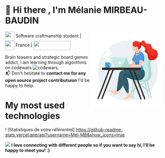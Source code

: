 # :wave: Hi there , I'm Mélanie MIRBEAU-BAUDIN

<img src="https://github.com/Mel-MB/Mel-MB/blob/main/img/working.gif" alt="readhead girl coding" align='right' width='230'>

<img src="https://media.giphy.com/media/WFZvB7VIXBgiz3oDXE/giphy.gif" width="30" height="30" align="center"/> Software craftmanship student | <img src="https://media.giphy.com/media/57ZONYwnLOKVgLuApK/giphy.gif" width="30" height="30" align="center"/> France | <a href="https://www.linkedin.com/in/mélanie-mirbeau-baudin-bbb906155" title="Linkedin: Mélanie MIRBEAU-BAUDIN"><img src="https://img.shields.io/badge/LinkedIn-0077B5?style=for-the-badge&logo=linkedin&logoColor=white" width="120" height="30" align="center"/></a>

Brain teasers and strategic board games addict, I am learning through algorithms on codewars ![codewars](https://www.codewars.com/users/Mel-MB/badges/micro).  
📬 Don't hesitate to **contact me for any open source project contributuion** I'd be happy to help.  


# My most used technologies
 ! [Statistiques de votre référentiel] https://github-readme-stats.vercel.app/api?username=Mel-MB&show_icons=true


 <img src="https://media.giphy.com/media/LnQjpWaON8nhr21vNW/giphy.gif" width="60"> **I love connecting with different people so if you want to say hi, I'll be happy to meet you! :)**
